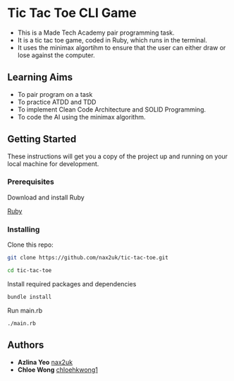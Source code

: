 # Tic Tac Toe CLI Game

* This is a Made Tech Academy pair programming task. 
* It is a tic tac toe game, coded in Ruby, which runs in the terminal. 
* It uses the minimax algortihm to ensure that the user can either draw or lose against the computer.

## Learning Aims
* To pair program on a task
* To practice ATDD and TDD
* To implement Clean Code Architecture and SOLID Programming.
* To code the AI using the minimax algorithm.


## Getting Started

These instructions will get you a copy of the project up and running on your local machine for development.

### Prerequisites

Download and install Ruby

 [Ruby](https://www.ruby-lang.org/en/downloads/)


### Installing

Clone this repo:

```bash
git clone https://github.com/nax2uk/tic-tac-toe.git

cd tic-tac-toe

```

Install required packages and dependencies
```bash
bundle install
```
Run main.rb
```
./main.rb
```


## Authors

* **Azlina Yeo** [nax2uk](https://github.com/nax2uk)
* **Chloe Wong** [chloehkwong1](https://github.com/chloehkwong1)

